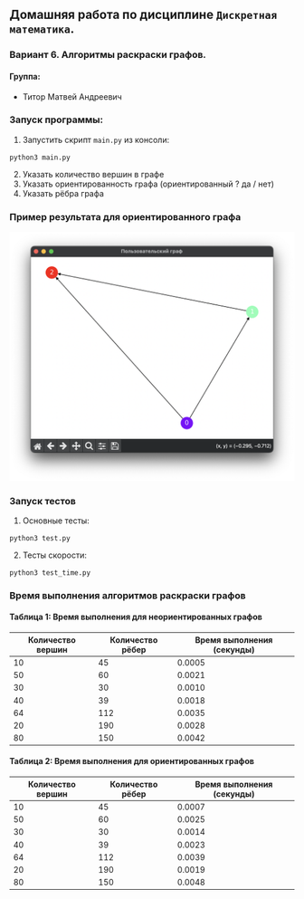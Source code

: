 ## Домашняя работа по дисциплине `Дискретная математика`.

### Вариант 6. Алгоритмы раскраски графов.

#### Группа:

- Титор Матвей Андреевич

### Запуск программы:

1) Запустить скрипт `main.py` из консоли:

```shell
python3 main.py
```
2) Указать количество вершин в графе
3) Указать ориентированность графа (ориентированный ? да / нет)
4) Указать рёбра графа

### Пример результата для ориентированного графа

<img src="img/result.png">

### Запуск тестов
1) Основные тесты: 
```shell
python3 test.py
```
2) Тесты скорости:
```shell
python3 test_time.py
```

### Время выполнения алгоритмов раскраски графов

#### Таблица 1: Время выполнения для неориентированных графов

| Количество вершин | Количество рёбер | Время выполнения (секунды) |
|-------------------|------------------|----------------------------|
| 10                | 45               | 0.0005                     |
| 50                | 60               | 0.0021                     |
| 30                | 30               | 0.0010                     |
| 40                | 39               | 0.0018                     |
| 64                | 112              | 0.0035                     |
| 20                | 190              | 0.0028                     |
| 80                | 150              | 0.0042                     |

#### Таблица 2: Время выполнения для ориентированных графов

| Количество вершин | Количество рёбер | Время выполнения (секунды) |
|-------------------|------------------|----------------------------|
| 10                | 45               | 0.0007                     |
| 50                | 60               | 0.0025                     |
| 30                | 30               | 0.0014                     |
| 40                | 39               | 0.0023                     |
| 64                | 112              | 0.0039                     |
| 20                | 190              | 0.0019                     |
| 80                | 150              | 0.0048                     |


